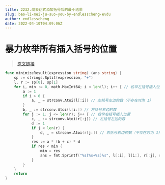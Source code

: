 ```yaml
---
title: 2232.向表达式添加括号后的最小结果
slug: bao-li-mei-ju-suo-you-by-endlesscheng-evdu
author: endlesscheng
date: 2022-04-10T04:09:06Z
---
```

# 暴力枚举所有插入括号的位置
 
> [原文链接](https://leetcode.cn/problems/minimize-result-by-adding-parentheses-to-expression/solution/bao-li-mei-ju-suo-you-by-endlesscheng-evdu)
```go
func minimizeResult(expression string) (ans string) {
	sp := strings.Split(expression, "+")
	l, r := sp[0], sp[1]
	for i, min := 0, math.MaxInt64; i < len(l); i++ { // 枚举左括号插入位置
		a := 1 
		if i > 0 {
			a, _ = strconv.Atoi(l[:i]) // 左括号左边的数（不存在时为 1）
		}
		b, _ := strconv.Atoi(l[i:]) // 左括号右边的数
		for j := 1; j <= len(r); j++ { // 枚举右括号插入位置
			c, _ := strconv.Atoi(r[:j]) // 右括号左边的数
			d := 1 
			if j < len(r) {
				d, _ = strconv.Atoi(r[j:]) // 右括号右边的数（不存在时为 1） 
			}
			res := a * (b + c) * d
			if res < min {
				min = res
				ans = fmt.Sprintf("%s(%s+%s)%s", l[:i], l[i:], r[:j], r[j:])
			}
		}
	}
	return
}
``` 
